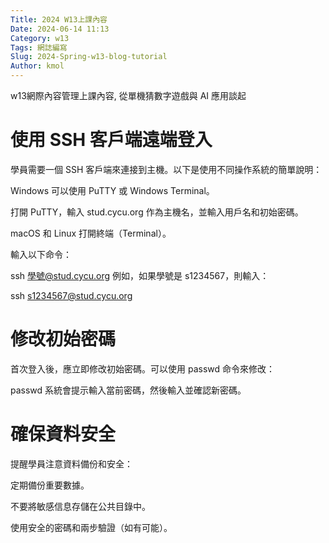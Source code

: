 ```yaml
---
Title: 2024 W13上課內容
Date: 2024-06-14 11:13
Category: w13
Tags: 網誌編寫
Slug: 2024-Spring-w13-blog-tutorial
Author: kmol
---
```


w13網際內容管理上課內容, 從單機猜數字遊戲與 AI 應用談起

<!-- PELICAN_END_SUMMARY -->
# 使用 SSH 客戶端遠端登入
學員需要一個 SSH 客戶端來連接到主機。以下是使用不同操作系統的簡單說明：

Windows
可以使用 PuTTY 或 Windows Terminal。

打開 PuTTY，輸入 stud.cycu.org 作為主機名，並輸入用戶名和初始密碼。

macOS 和 Linux
打開終端（Terminal）。

輸入以下命令：

ssh 學號@stud.cycu.org
例如，如果學號是 s1234567，則輸入：

ssh s1234567@stud.cycu.org

# 修改初始密碼
首次登入後，應立即修改初始密碼。可以使用 passwd 命令來修改：

passwd
系統會提示輸入當前密碼，然後輸入並確認新密碼。

# 確保資料安全
提醒學員注意資料備份和安全：

定期備份重要數據。

不要將敏感信息存儲在公共目錄中。

使用安全的密碼和兩步驗證（如有可能）。